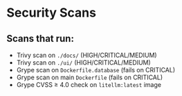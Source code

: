 # Security Scans

## Scans that run:

- Trivy scan on `./docs/` (HIGH/CRITICAL/MEDIUM)
- Trivy scan on `./ui/` (HIGH/CRITICAL/MEDIUM) 
- Grype scan on `Dockerfile.database` (fails on CRITICAL)
- Grype scan on main `Dockerfile` (fails on CRITICAL)
- Grype CVSS ≥ 4.0 check on `litellm:latest` image
